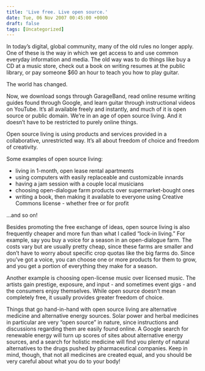 ```yaml
---
title: 'Live free. Live open source.'
date: Tue, 06 Nov 2007 00:45:00 +0000
draft: false
tags: [Uncategorized]
---
```


In today’s digital, global community, many of the old rules no longer apply. One of these is the way in which we get access to and use common everyday information and media. The old way was to do things like buy a CD at a music store, check out a book on writing resumes at the public library, or pay someone $60 an hour to teach you how to play guitar.

The world has changed.

Now, we download songs through GarageBand, read online resume writing guides found through Google, and learn guitar through instructional videos on YouTube. It’s all available freely and instantly, and much of it is open source or public domain. We’re in an age of open source living. And it doesn’t have to be restricted to purely online things.

Open source living is using products and services provided in a collaborative, unrestricted way. It’s all about freedom of choice and freedom of creativity.

Some examples of open source living:

*   living in 1-month, open lease rental apartments
*   using computers with easily replaceable and customizable innards
*   having a jam session with a couple local musicians
*   choosing open-dialogue farm products over supermarket-bought ones
*   writing a book, then making it available to everyone using Creative Commons license - whether free or for profit

…and so on!

Besides promoting the free exchange of ideas, open source living is also frequently cheaper and more fun than what I called “lock-in living.” For example, say you buy a voice for a season in an open-dialogue farm. The costs vary but are usually pretty cheap, since these farms are smaller and don’t have to worry about specific crop quotas like the big farms do. Since you’ve got a voice, you can choose one or more products for them to grow, and you get a portion of everything they make for a season.

Another example is choosing open-license music over licensed music. The artists gain prestige, exposure, and input - and sometimes event gigs - and the consumers enjoy themselves. While open source doesn’t mean completely free, it usually provides greater freedom of choice.

Things that go hand-in-hand with open source living are alternative medicine and alternative energy sources. Solar power and herbal medicines in particular are very “open source” in nature, since instructions and discussions regarding them are easily found online. A Google search for renewable energy will turn up scores of sites about alternative energy sources, and a search for holistic medicine will find you plenty of natural alternatives to the drugs pushed by pharmaceutical companies. Keep in mind, though, that not all medicines are created equal, and you should be very careful about what you do to your body!